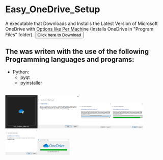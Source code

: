 # Easy_OneDrive_Setup
A executable that Downloads and Installs the Latest Version of Microsoft OneDrive with Options like Per Machine (Installs OneDrive in "Program Files" folder).
<a href="https://github.com/stephengearhart/Easy_OneDrive_Setup/releases/latest/download/Easy_OneDrive_Setup.exe"><button>Click here to Download</button></a>
## The was writen with the use of the following Programming languages and programs:
- Python:
  - pyqt
  - pyinstaller
<br/>
<div>
<img width="20%" src="https://github.com/stephengearhart/Easy_OneDrive_Setup/blob/main/Gallery/Screenshot_%231.png?raw=true"/><img width="26%" src="https://github.com/stephengearhart/Easy_OneDrive_Setup/blob/main/Gallery/Screenshot_%232.png?raw=true"/><img width="20%" src="https://github.com/stephengearhart/Easy_OneDrive_Setup/blob/main/Gallery/Screenshot_%233.png?raw=true"/><img width="20%" src="https://github.com/stephengearhart/Easy_OneDrive_Setup/blob/main/Gallery/Screenshot_%234.png?raw=true"/><img width="20%" src="https://github.com/stephengearhart/Easy_OneDrive_Setup/blob/main/Gallery/Screenshot_%235.png?raw=true"/><img width="20%" src="https://github.com/stephengearhart/Easy_OneDrive_Setup/blob/main/Gallery/Screenshot_%236.png?raw=true"/>
</div>
